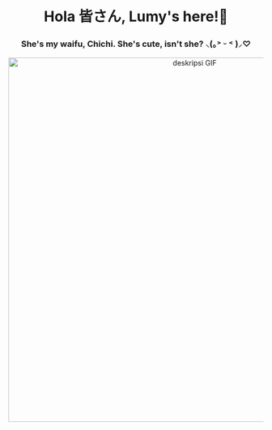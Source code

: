 <div align="center">

  **<h1>Hola 皆さん, Lumy's here!🐾</h1>**
  <!--
  -->
  **<h3>She's my waifu, Chichi. She's cute, isn't she? ⸜(｡˃ ᵕ ˂ )⸝♡</h3>**
  
<p align="center">
  <img src="https://media1.tenor.com/m/EwR2zNQLpbQAAAAd/umm.gif" width="720" alt="deskripsi GIF">
</p>

</div>

<!--
-->

